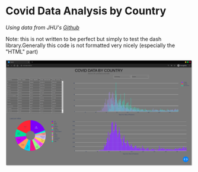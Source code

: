# Covid Data Analysis by Country

*Using data from JHU's [Github](https://github.com/CSSEGISandData/COVID-19/tree/master/csse_covid_19_data/csse_covid_19_time_series)*

Note: this is not written to be perfect but simply to test the dash library.Generally this code is not formatted very nicely (especially the "HTML" part)

![dashboard](/assets/dashboard.png)
